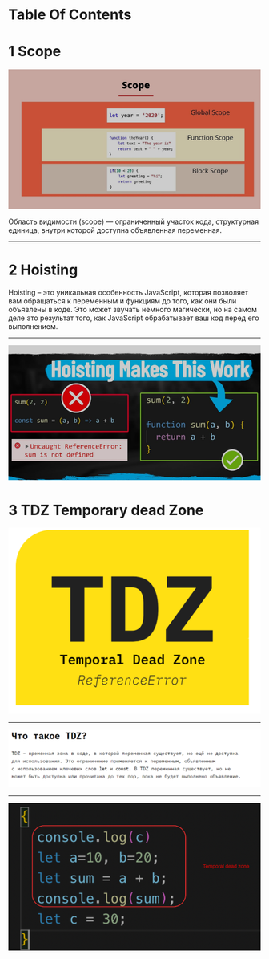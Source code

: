 # Table Of Contents

# 1 Scope 
![](./scope.png)

Область видимости (scope) — ограниченный участок кода, структурная единица, внутри которой доступна объявленная переменная.
___


# 2 Hoisting

Hoisting – это уникальная особенность JavaScript, которая позволяет вам обращаться к переменным и функциям до того, как они были объявлены в коде. Это может звучать немного магически, но на самом деле это результат того, как JavaScript обрабатывает ваш код перед его выполнением.
___
![](./hois.png)

# 3 TDZ Temporary dead Zone
![](./tdz1.png)
___
![](./tdz%202.png)
___
![](./tdz%203.png)

